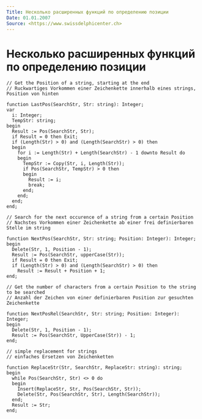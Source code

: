 ```yaml
---
Title: Несколько расширенных функций по определению позиции
Date: 01.01.2007
Source: <https://www.swissdelphicenter.ch>
---
```



Несколько расширенных функций по определению позиции
====================================================

    // Get the Position of a string, starting at the end 
    // Ruckwartiges Vorkommen einer Zeichenkette innerhalb eines strings, Position von hinten 
     
    function LastPos(SearchStr, Str: string): Integer;
    var
      i: Integer;
      TempStr: string;
    begin
      Result := Pos(SearchStr, Str);
      if Result = 0 then Exit;
      if (Length(Str) > 0) and (Length(SearchStr) > 0) then
      begin
        for i := Length(Str) + Length(SearchStr) - 1 downto Result do
        begin
          TempStr := Copy(Str, i, Length(Str));
          if Pos(SearchStr, TempStr) > 0 then
          begin
            Result := i;
            break;
          end;
        end;
      end;
    end;
    
    // Search for the next occurence of a string from a certain Position 
    // Nachstes Vorkommen einer Zeichenkette ab einer frei definierbaren Stelle im string 
     
    function NextPos(SearchStr, Str: string; Position: Integer): Integer;
    begin
      Delete(Str, 1, Position - 1);
      Result := Pos(SearchStr, upperCase(Str));
      if Result = 0 then Exit;
      if (Length(Str) > 0) and (Length(SearchStr) > 0) then
        Result := Result + Position + 1;
    end;
    
    // Get the number of characters from a certain Position to the string to be searched 
    // Anzahl der Zeichen von einer definierbaren Position zur gesuchten Zeichenkette 
     
    function NextPosRel(SearchStr, Str: string; Position: Integer): Integer;
    begin
      Delete(Str, 1, Position - 1);
      Result := Pos(SearchStr, UpperCase(Str)) - 1;
    end;
    
    // simple replacement for strings 
    // einfaches Ersetzen von Zeichenketten 
     
    function ReplaceStr(Str, SearchStr, ReplaceStr: string): string;
    begin
      while Pos(SearchStr, Str) <> 0 do
      begin
        Insert(ReplaceStr, Str, Pos(SearchStr, Str));
        Delete(Str, Pos(SearchStr, Str), Length(SearchStr));
      end;
      Result := Str;
    end;


